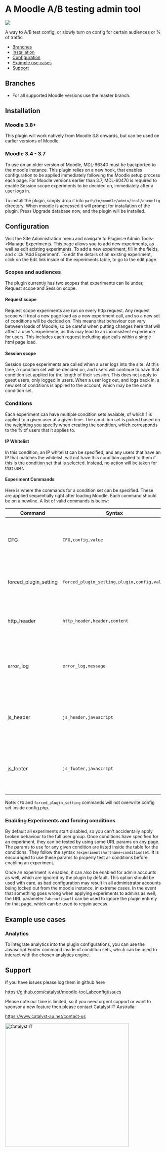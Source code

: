 # A Moodle A/B testing admin tool

<a href="https://travis-ci.org/catalyst/moodle-tool_abconfig">
<img src="https://travis-ci.org/catalyst/moodle-tool_abconfig.svg?branch=master">
</a>

A way to A/B test config, or slowly turn on config for certain audiences or % of traffic

* [Branches](#branches)
* [Installation](#installation)
* [Configuration](#configuration)
* [Example use cases](#example-use-cases)
* [Support](#support)


Branches
--------

* For all supported Moodle versions use the master branch.

Installation
------------

### Moodle 3.8+

This plugin will work natively from Moodle 3.8 onwards, but can be used on earlier versions of Moodle.


### Moodle 3.4 - 3.7

To use on an older version of Moodle, MDL-66340 must be backported to the moodle instance. This plugin relies on a new hook, that enables configuration to be applied immediately following the Moodle setup process each page. For Moodle versions earlier than 3.7, MDL-60470 is required to enable Session scope experiments to be decided on, immediately after a user logs in.

To install the plugin, simply drop it into `path/to/moodle/admin/tool/abconfig` directory. When moodle is accessed it will prompt for installation of the plugin. Press Upgrade database now, and the plugin will be installed.

Configuration
-------------
Visit the Site Administration menu and navigate to Plugins->Admin Tools->Manage Experiments. This page allows you to add new experiments, as well as edit existing experiments. To add a new experiment, fill in the fields, and click 'Add Experiment'. To edit the details of an existing experiment, click on the Edit link inside of the experiments table, to go to the edit page.

### Scopes and audiences
The plugin currently has two scopes that experiments can lie under, Request scope and Session scope.

#### Request scope

Request scope experiments are run on every http request. Any request scope will treat a new page load as a new experiment call, and so a new set of conditions will be decided on. This means that behaviour can vary between loads of Moodle, so be careful when putting changes here that will affect a user's experience, as this may lead to an inconsistent experience for users. This includes each request including ajax calls within a single html page load.

#### Session scope

Session scope experiments are called when a user logs into the site. At this time, a condition set will be decided on, and users will continue to have that condition set applied for the length of their session. This does not apply to guest users, only logged in users. When a user logs out, and logs back in, a new set of conditions is applied to the account, which may be the same condition set.

### Conditions

Each experiment can have multiple condition sets avaiable, of which 1 is applied to a given user at a given time. The condition set is picked based on the weighting you specify when creating the condition, which corresponds to the % of users that it applies to.

#### IP Whitelist

In this condition, an IP whitelist can be specified, and any users that have an IP that matches the whitelist, will not have this condition applied to them if this is the condition set that is selected. Instead, no action will be taken for that user.

#### Experiment Commands

Here is where the commands for a condition set can be specified. These are applied sequentially right after loading Moodle. Each command should be on a newline. A list of valid commands is below:


|Command |Syntax |Example | Description|
|--------|-------|--------|------------|
|CFG|`CFG,config,value`|`CFG,passwordpolicy,1`|This command sets moodle core configurations to a specified value.|
|forced_plugin_setting|`forced_plugin_setting,plugin,config,value`|`forced_plugin_setting,auth_manual,expiration,1`| This command sets a plugin configuration to a specified value.|
|http_header|`http_header,header,content`|`http_header,From,example@example.org`|This command sends HTTP headers during the page load.|
|error_log|`error_log,message`|`error_log,error message`| This command logs the given messages into the PHP error_log for the webserver.|
|js_header|`js_header,javascript`|`js_header,console.log('example');`| This command runs small JavaScript chunks just before the page headers are sent.|
|js_footer|`js_footer,javascript`|`js_footer,console.log('exmaple');`| This command runs small JavaScript chunks just before the page footer is sent.|

Note: `CFG` and `forced_plugin_setting` commands will not overwrite config set inside config.php.

### Enabling Experiments and forcing conditions
By default all experiments start disabled, so you can't accidentally apply broken behaviour to the full user group. Once conditions have specified for an experiment, they can be tested by using some URL params on any page. The params to use for any given condition are listed inside the table for the conditions. They follow the syntax `?experimentshortname=conditionset`. It is encouraged to use these params to properly test all conditions before enabling an experiment.

Once an experiment is enabled, it can also be enabled for admin accounts as well, which are ignored by the plugin by default. This option should be used with care, as bad configuration may result in all administrator accounts being locked out from the moodle instance, in extreme cases. In the event that something goes wrong when applying experiments to admins as well, the URL parameter `?abconfig=off` can be used to ignore the plugin entirely for that page, which can be used to regain access.

Example use cases
-----------------

### Analytics

To integrate analytics into the plugin configurations, you can use the Javascript Footer command inside of condition sets, which can be used to interact with the chosen analytics engine.




Support
-------

If you have issues please log them in github here

https://github.com/catalyst/moodle-tool_abconfig/issues

Please note our time is limited, so if you need urgent support or want to
sponsor a new feature then please contact Catalyst IT Australia:

https://www.catalyst-au.net/contact-us

<a href="https://www.catalyst-au.net/"><img alt="Catalyst IT" src="https://cdn.rawgit.com/CatalystIT-AU/moodle-auth_saml2/master/pix/catalyst-logo.svg" width="400"></a>
